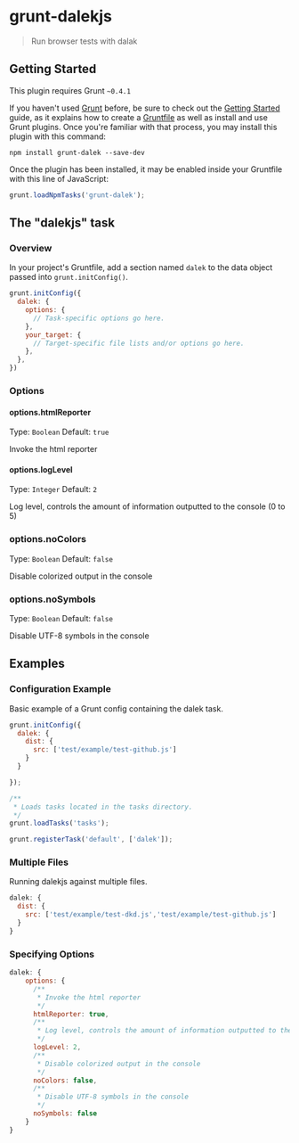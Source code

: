 # grunt-dalekjs

> Run browser tests with dalak

## Getting Started
This plugin requires Grunt `~0.4.1`

If you haven't used [Grunt](http://gruntjs.com/) before, be sure to check out the [Getting Started](http://gruntjs.com/getting-started) guide, as it explains how to create a [Gruntfile](http://gruntjs.com/sample-gruntfile) as well as install and use Grunt plugins. Once you're familiar with that process, you may install this plugin with this command:

```shell
npm install grunt-dalek --save-dev
```

Once the plugin has been installed, it may be enabled inside your Gruntfile with this line of JavaScript:

```js
grunt.loadNpmTasks('grunt-dalek');
```

## The "dalekjs" task

### Overview
In your project's Gruntfile, add a section named `dalek` to the data object passed into `grunt.initConfig()`.

```js
grunt.initConfig({
  dalek: {
    options: {
      // Task-specific options go here.
    },
    your_target: {
      // Target-specific file lists and/or options go here.
    },
  },
})
```

### Options

#### options.htmlReporter
Type: `Boolean`
Default: `true`

Invoke the html reporter

#### options.logLevel
Type: `Integer`
Default: `2`

Log level, controls the amount of information outputted to the console (0 to 5)

### options.noColors
Type: `Boolean`
Default: `false`

Disable colorized output in the console

### options.noSymbols
Type: `Boolean`
Default: `false`

Disable UTF-8 symbols in the console



## Examples

### Configuration Example

Basic example of a Grunt config containing the dalek task.
```js
grunt.initConfig({
  dalek: {
    dist: {
      src: ['test/example/test-github.js']
    }
  }

});

/**
 * Loads tasks located in the tasks directory.
 */
grunt.loadTasks('tasks');

grunt.registerTask('default', ['dalek']);
```

### Multiple Files

Running dalekjs against multiple files.
```js
dalek: {
  dist: {
    src: ['test/example/test-dkd.js','test/example/test-github.js']
  }
}
```

### Specifying Options

```js
dalek: {
    options: {
      /**
       * Invoke the html reporter
       */
      htmlReporter: true,
      /**
       * Log level, controls the amount of information outputted to the console (0 to 5)
       */
      logLevel: 2,
      /**
       * Disable colorized output in the console
       */
      noColors: false,
      /**
       * Disable UTF-8 symbols in the console
       */
      noSymbols: false
    }
}
```

